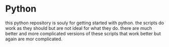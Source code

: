 # Python
this python repository is souly for getting started with python.
the scripts do work as they should but are not ideal for what they do.
there are much better and more complicated versions of these scripts that work better but again are mor complicated.
